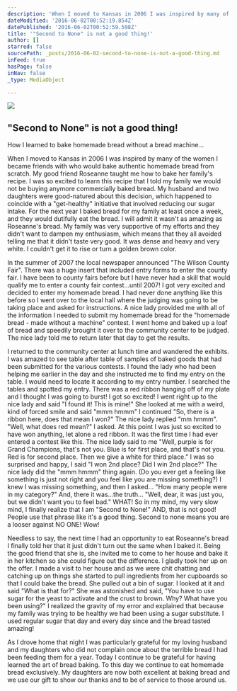 ```yaml
---
description: 'When I moved to Kansas in 2006 I was inspired by many of the women I became friends with who would bake authentic homemade bread from scratch. My good friend Roseanne taught me how to bake her family’s recipe. I was so excited to learn this recipe that I told my family we would not be buying anymore commercially baked bread. My husband and two daughters were good-natured about this decision, which happened to coincide with a “get-healthy” initiative that involved reducing our sugar intake. For the next year I baked bread for my family at least once a week, and they would dutifully eat the bread. I will admit it wasn’t as amazing as Roseanne’s bread. My family was very supportive of my efforts and they didn’t want to dampen my enthusiasm, which means that they all avoided telling me that it didn’t taste very good. It was dense and heavy and very white. I couldn’t get it to rise or turn a golden brown color.'
dateModified: '2016-06-02T00:52:19.854Z'
datePublished: '2016-06-02T00:52:59.598Z'
title: '"Second to None" is not a good thing!'
author: []
starred: false
sourcePath: _posts/2016-06-02-second-to-none-is-not-a-good-thing.md
inFeed: true
hasPage: false
inNav: false
_type: MediaObject

---
```

<article style=""><img src="https://the-grid-user-content.s3-us-west-2.amazonaws.com/b9da129e-88ef-4b67-b3d8-6632bf06caa6.jpg" /><h1>"Second to None" is not a good thing!</h1><p>How I learned to bake homemade bread without a bread machine...</p></article>

When I moved to Kansas in 2006 I was inspired by many of the women I became friends with who would bake authentic homemade bread from scratch. My good friend Roseanne taught me how to bake her family's recipe. I was so excited to learn this recipe that I told my family we would not be buying anymore commercially baked bread. My husband and two daughters were good-natured about this decision, which happened to coincide with a "get-healthy" initiative that involved reducing our sugar intake. For the next year I baked bread for my family at least once a week, and they would dutifully eat the bread. I will admit it wasn't as amazing as Roseanne's bread. My family was very supportive of my efforts and they didn't want to dampen my enthusiasm, which means that they all avoided telling me that it didn't taste very good. It was dense and heavy and very white. I couldn't get it to rise or turn a golden brown color.

In the summer of 2007 the local newspaper announced "The Wilson County Fair". There was a huge insert that included entry forms to enter the county fair. I have been to county fairs before but I have never had a skill that would qualify me to enter a county fair contest...until 2007! I got very excited and decided to enter my homemade bread. I had never done anything like this before so I went over to the local hall where the judging was going to be taking place and asked for instructions. A nice lady provided me with all of the information I needed to submit my homemade bread for the "homemade bread - made without a machine" contest. I went home and baked up a loaf of bread and speedily brought it over to the community center to be judged. The nice lady told me to return later that day to get the results.

I returned to the community center at lunch time and wandered the exhibits. I was amazed to see table after table of samples of baked goods that had been submitted for the various contests. I found the lady who had been helping me earlier in the day and she instructed me to find my entry on the table. I would need to locate it according to my entry number. I searched the tables and spotted my entry. There was a red ribbon hanging off of my plate and I thought I was going to burst! I got so excited! I went right up to the nice lady and said "I found it! This is mine!" She looked at me with a weird, kind of forced smile and said "mmm hmmm" I continued "So, there is a ribbon here, does that mean I won?" The nice lady replied "mm hmmm". "Well, what does red mean?" I asked. At this point I was just so excited to have won anything, let alone a red ribbon. It was the first time I had ever entered a contest like this. The nice lady said to me "Well, purple is for Grand Champions, that's not you. Blue is for first place, and that's not you. Red is for second place. Then we give a white for third place." I was so surprised and happy, I said "I won 2nd place? Did I win 2nd place?" The nice lady did the "mmm hmmm" thing again. (Do you ever get a feeling like something is just not right and you feel like you are missing something?) I knew I was missing something, and then I asked... "How many people were in my category?" And, there it was...the truth... "Well, dear, it was just you, but we didn't want you to feel bad." WHAT! So in my mind, my very slow mind, I finally realize that I am "Second to None!" AND, that is not good! People use that phrase like it's a good thing. Second to none means you are a looser against NO ONE! Wow!

Needless to say, the next time I had an opportunity to eat Roseanne's bread I finally told her that it just didn't turn out the same when I baked it. Being the good friend that she is, she invited me to come to her house and bake it in her kitchen so she could figure out the difference. I gladly took her up on the offer. I made a visit to her house and as we were chit chatting and catching up on things she started to pull ingredients from her cupboards so that I could bake the bread. She pulled out a bin of sugar. I looked at it and said "What is that for?" She was astonished and said, "You have to use sugar for the yeast to activate and the crust to brown. Why? What have you been using?" I realized the gravity of my error and explained that because my family was trying to be healthy we had been using a sugar substitute. I used regular sugar that day and every day since and the bread tasted amazing!

As I drove home that night I was particularly grateful for my loving husband and my daughters who did not complain once about the terrible bread I had been feeding them for a year. Today I continue to be grateful for having learned the art of bread baking. To this day we continue to eat homemade bread exclusively. My daughters are now both excellent at baking bread and we use our gift to show our thanks and to be of service to those around us.